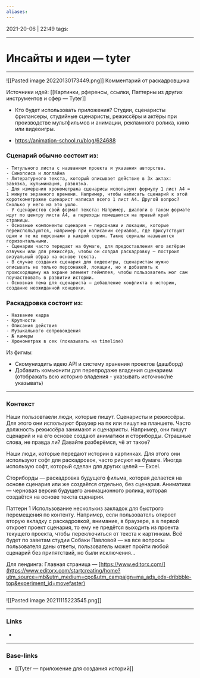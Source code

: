 ```yaml
---
aliases:
---
```

2021-20-06 | 22:49
tags: 
___

# Инсайты и идеи — tyter

---

![[Pasted image 20220130173449.png]]
Комментарий от раскадровщика



Источники идей:
[[Картинки, рференсы, ссылки, Паттерны из других инструментов и сфер — Tyter]]


* Кто будет использовать приложения? Студии, сценаристы фрилансеры, студийные сценаристы, режиссёры и актёры при производстве мультфильмов и анимации, рекламного ролика, кино или видеоигры.

* https://animation-school.ru/blog/624688

### Сценарий обычно состоит из: 
 	- Титульного листа с названием проекта и указания авторства.
 	- Синопсиса и логлайна
	- Литературного текста, который описывает действие в 3х актах: завязка, кульминация, развязка.
	- Для измерения хронометража сценарисы используют формулу 1 лист A4 = 1 минуте экранного времени. Например, чтобы написать сценарий к этой короткометражке сценарист написал всего 1 лист А4. Другой вопрос? Сколько у него на это ушло. 
	- У сценаристов свой формат текста: Например, диалоги в таком формате идут по центру листа A4, а переходы помещаются на правый край страницы.
	- Основные компоненты сценария — персонажи и локации, которые переиспользуются, например при написании сериалов, где присутствуют одни и те же персонажи в каждой серии. Такие сериалы называются горизонтальными.
	- Сценарии часто передают на бумаге, для предоставления его актёрам озвучки или для режиссёра, чтобы он создал раскадровку — построил визуальный образ на основе текста.
	- В случае создания сценария для видеоигры, сценаристам нужно описывать не только персонажей, локации, но и добавлять к происходящему на экране элемент геймплея, чтобы пользователь мог сам поучаствовать в развитии истории.
	- Основная тема для сценариста — добавление конфликта в историю, создание неожиданной концовки.

### Раскадровка состоит из: 
 	- Название кадра
	- Крупности
	- Описания действия
	- Музыкального сопровождения
	- № камеры
	- Хронометраж в сек (показывать на timeline)

Из фигмы:
- Скомуниздить идею API и систему хранения проектов (дашборд)
- Добавить комьюнити для перепродаже владения сценарием (отображать всю историю владения - указывать источник/не указывать)

---

### Контекст

Наши пользовтаели люди, которые пишут. Сценаристы и режиссёры. Для этого они используют браузер на пк или пишут на планшете. Часто должность режиссёра занимают и сценаристы. Например, они пишут сценарий и на его основе создают аниматики и сториборды. Страшные слова, не правда ли? Давайте разберёмся, чё эт такое?

Наши люди, которые передают истории в картинках. Для этого они используют софт для раскадровок, часто рисуют на бумаге. Иногда использую софт, который сделан для других целей — Excel.

Сториборды — раскадровка будущего фильма, которая делается на основе сценария или же создаётся отдельно, без сценария. 
Аниматики — черновая версия будущего анимационного ролика, которая создаётся на основе текста сценария.

Паттерн 1 
Использование несколькиз закладок для быстрого перемещения по контенту. Например, если пользователь откроет вторую вкладку с раскадровкой, внимание, в браузере, а в первой откроет проект сценария, то ему не предётся выходить из проекта текущего проекта, чтобы переключиться от текста к картинкам. Всё будет по заветам студии Собаки Павловой — на все вопросы пользователя даны ответы, пользователь может пройти любой сценарий без припятствий, но были исключения...



Для лендинга:
Главная страница — [https://www.editorx.com/](https://www.editorx.com/startcreating/home?utm_source=mb&utm_medium=cpc&utm_campaign=ma_ads_edx-dribbble-top&experiment_id=movefaster)



---

![[Pasted image 20211115223545.png]]



___
### Links
- 

___
### Base-links
- [[Tyter — приложение для создания историй]]

